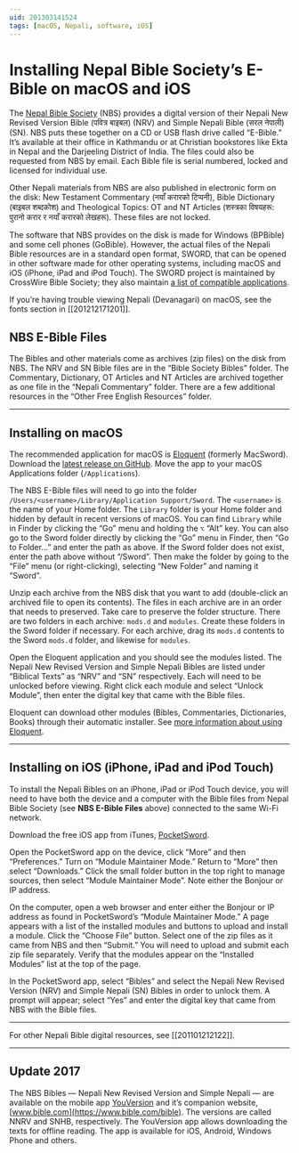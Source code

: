 ```yaml
---
uid: 201303141524
tags: [macOS, Nepali, software, iOS]
---
```


# Installing Nepal Bible Society’s E-Bible on macOS and iOS

The [Nepal Bible Society](http://www.nepalbiblesociety.org) (NBS) provides a digital version of their Nepali New Revised Version Bible (<span lang="ne">पवित्र बाइबल</span>) (NRV) and Simple Nepali Bible (<span lang="ne">सरल नेपाली</span>) (SN). NBS puts these together on a CD or USB flash drive called “E-Bible.” It’s available at their office in Kathmandu or at Christian bookstores like Ekta in Nepal and the Darjeeling District of India. The files could also be requested from NBS by email. Each Bible file is serial numbered, locked and licensed for individual use.

Other Nepali materials from NBS are also published in electronic form on the disk: New Testament Commentary (<span lang="ne">नयाँ करारको टिप्पनी</span>), Bible Dictionary (<span lang="ne">बाइबल शब्दकोश</span>) and Theological Topics: OT and NT Articles (<span lang="ne">शस्त्रका विषयहरू: पुरानो करार र नयाँ करारको लेखहरू</span>). These files are not locked.

The software that NBS provides on the disk is made for Windows (BPBible) and some cell phones (GoBible). However, the actual files of the Nepali Bible resources are in a standard open format, SWORD, that can be opened in other software made for other operating systems, including macOS and iOS (iPhone, iPad and iPod Touch). The SWORD project is maintained by CrossWire Bible Society; they also maintain [a list of compatible applications](http://www.crosswire.org/applications.jsp).

If you’re having trouble viewing Nepali (Devanagari) on macOS, see the fonts section in [[201212171201]].

## NBS E-Bible Files

The Bibles and other materials come as archives (zip files) on the disk from NBS. The NRV and SN Bible files are in the “Bible Society Bibles” folder. The Commentary, Dictionary, OT Articles and NT Articles are archived together as one file in the “Nepali Commentary” folder. There are a few additional resources in the “Other Free English Resources” folder.

---- 

## Installing on macOS

The recommended application for macOS is [Eloquent](http://www.eloquent-bible-study.eu) (formerly MacSword). Download the [latest release on GitHub](https://github.com/mdbergmann/Eloquent/releases/latest "Latest release"). Move the app to your macOS Applications folder (`/Applications`).

The NBS E-Bible files will need to go into the folder `/Users/<username>/Library/Application Support/Sword`. The `<username>` is the name of your Home folder. The `Library` folder is your Home folder and hidden by default in recent versions of macOS. You can find `Library` while in Finder by clicking the “Go” menu and holding the `⌥` “Alt” key. You can also go to the Sword folder directly by clicking the “Go” menu in Finder, then “Go to Folder…” and enter the path as above. If the Sword folder does not exist, enter the path above without “/Sword”. Then make the folder by going to the “File” menu (or right-clicking), selecting “New Folder” and naming it “Sword”.

Unzip each archive from the NBS disk that you want to add (double-click an archived file to open its contents). The files in each archive are in an order that needs to preserved. Take care to preserve the folder structure. There are two folders in each archive: `mods.d` and `modules`. Create these folders in the Sword folder if necessary. For each archive, drag its `mods.d` contents to the Sword `mods.d` folder, and likewise for `modules`.

Open the Eloquent application and you should see the modules listed. The Nepali New Revised Version and Simple Nepali Bibles are listed under “Biblical Texts” as “NRV” and “SN” respectively. Each will need to be unlocked before viewing. Right click each module and select “Unlock Module”, then enter the digital key that came with the Bible files.

Eloquent can download other modules (Bibles, Commentaries, Dictionaries, Books) through their automatic installer. See [more information about using Eloquent](http://www.crosswire.org/wiki/Frontends:Eloquent).

---- 

## Installing on iOS (iPhone, iPad and iPod Touch)

To install the Nepali Bibles on an iPhone, iPad or iPod Touch device, you will need to have both the device and a computer with the Bible files from Nepal Bible Society (see **NBS E-Bible Files** above) connected to the same Wi-Fi network.

Download the free iOS app from iTunes, [PocketSword](http://itunes.apple.com/app/Pocketsword/id341046078).

Open the PocketSword app on the device, click “More” and then “Preferences.” Turn on “Module Maintainer Mode.” Return to “More” then select “Downloads.” Click the small folder button in the top right to manage sources, then select “Module Maintainer Mode”. Note either the Bonjour or IP address.

On the computer, open a web browser and enter either the Bonjour or IP address as found in PocketSword’s “Module Maintainer Mode.” A page appears with a list of the installed modules and buttons to upload and install a module. Click the “Choose File” button. Select one of the zip files as it came from NBS and then “Submit.” You will need to upload and submit each zip file separately. Verify that the modules appear on the “Installed Modules” list at the top of the page.

In the PocketSword app, select “Bibles” and select the Nepali New Revised Version (NRV) and Simple Nepali (SN) Bibles in order to unlock them. A prompt will appear; select “Yes” and enter the digital key that came from NBS with the Bible files.

---- 

For other Nepali Bible digital resources, see [[201101212122]].

---- 

## Update 2017

The NBS Bibles — Nepali New Revised Version and Simple Nepali — are available on the mobile app [YouVersion](https://www.bible.com/app) and it’s companion website, [www.bible.com](https://www.bible.com/bible). The versions are called NNRV and SNHB, respectively. The YouVersion app allows downloading the texts for offline reading. The app is available for iOS, Android, Windows Phone and others.
